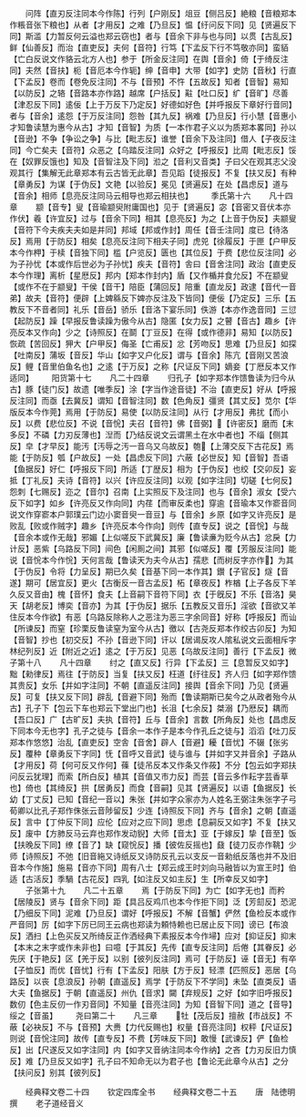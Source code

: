 <!-- { "loadSidebar": true } -->
　　问阵【直刃反注同本今作陈】行列【户刚反】俎豆【侧吕反】絶粮【音粮郑本作粻音张下粮也】从者【才用反】之难【乃旦反】愠【纡问反下同】见【贤遍反下同】斯滥【力暂反何云溢也郑云窃也】者与【音余下非与也与同】以贯【古乱反】鲜【仙善反】而治【直吏反】夫何【音符】行笃【下孟反下行不笃敬亦同】蛮貊【亡白反说文作貉云北方人也】参于【所金反注同】在舆【音余】倚【于绮反注同】夫然【音扶】枙【音厄本今作轭】绅【音申】大带【如字】史防【音秋】行直【下孟反】卷而【卷免反注同】不与【音预】不忤【五故反】知者【音智】易知【以防反】之辂【音路本亦作路】越席【户括反】黈【吐口反】纩【音旷】尽善【津忍反下同】逺佞【上于万反下乃定反】好德如好色【并呼报反下章好行音同】者与【音余】逺怨【于万反注同】怨咎【其九反】祸难【乃旦反】行小慧【音惠小才知鲁读慧为惠今从古】才知【音智】为质【一本作君子义以为质郑本畧同】孙以【音逊】不争【争讼之争】与比【毗志反】谁誉【音余下及注同】借人【子夜反注同】今亡矣夫【音符】众恶之【乌踏反注同】众好之【呼报反】比周【毗志反】馁在【奴罪反饿也】知及【音智注及下同】涖之【音利又音类】子曰父在观其志父没观其行【集解无此章郑本有云古皆无此章】吾见蹈【徒报反】不复【扶又反】有种【章勇反】为谋【于伪反】文艳【以验反】冕见【贤遍反】在处【昌虑反】道与【音余】相师【息亮反注同马云相导也郑云相扶也】
　　季氏第十六
　　凡十四章
　　颛【音专】叟【音瑜颛臾附庸国也】见于【贤遍反】宓【音密又音伏本亦作伏】羲【许宜反】过与【音余下同】相其【息亮反】为之【上音于伪反】夫颛叟【音符下今夫疾夫夫如是并同】邦域【邦或作封】周任【音壬注同】度已【待洛反】焉用【于防反】相矣【息亮反注同下相夫子同】虎兕【徐履反】于匣【户甲反本今作柙】于椟【音独下同】槛【户览反】匮也【其位反】于费【悲位反注同】必为子孙忧【本或作后世必为子孙忧】疾夫【音符】舎曰【音舍注同】政治【直吏反本今作理】离析【星厯反】邦内【郑本作封内】盾【又作楯并食允反】不在颛叟【或作不在于颛叟】干侯【音干】陪臣【蒲回反】陪重【直龙反】政逮【音代一音弟】故夫【音符】便辟【上婢緜反下婢亦反注及下皆同】便佞【乃定反】三乐【五教反下不音者同】礼乐【音岳】骄乐【音洛下宴乐同】佚游【本亦作逸音同】三愆【起防反】躁【早报反鲁读躁为傲今从古】隐匿【女力反】之瞽【音古】趣乡【许亮反本又作向】少之【诗照反】在鬬【丁豆反】在得【或作德非】易知【以防反】恢疏【苦回反】狎大【户甲反】侮圣【亡甫反】忿【芳吻反】思难【乃旦反】如探【吐南反】蒲坂【音反】华山【如字又户化反】谓与【音余】陈亢【音刚又苦浪反】鲤【音里伯鱼名也】之逺【于万反】之称【尺证反下同】嫡妾【丁厯反本又作适同】
　　阳货第十七
　　凡二十四章
　　归孔子【如字郑本作馈鲁读为归今从古】豚【徒门反】故遗【唯季反】涂【字当作途音徒】不治【直吏反】好从【呼报反注同】而亟【去冀反】谓知【音智注同】数【色角反】彊贤【其丈反】苋尔【华版反本今作莞】焉用【于防反】易使【以防反注同】从行【才用反】弗扰【而小反】以费【悲位反】不说【音恱】夫召【音符】佛【音弼】【许密反】磨而【末多反】不磷【力刃反薄也】湼而【乃结反说文云谓黑土在水中者也】不缁【侧其反】皁【才早反】能汚【汚辱之汚一音乌又乌故反】匏【上薄交反下古花反】焉能【于防反】瓠【户故反】一处【昌虑反下同】六蔽【必世反】知【音智】吾语【鱼据反】好仁【呼报反下同】所适【丁歴反】相为【于伪反】也绞【交卯反】妄抵【丁礼反】夫诗【音符】以兴【许应反注同】以观【如字注同】切磋【七何反】怨刺【七赐反】迩之【音尔】召南【上实照反下及注同】也与【音余】淑女【受六反下如字】如乡【许亮反又作向同】内荏【而审反柔也】穿逾【音瑜本又作窬音同说文作穿窬本户郭璞云门边小窦音臾一音豆】与【音余】乡原【如字又许亮反】是败乱【败或作贼字】趣乡【许亮反本今作向】则传【直专反】说之【音恱】与哉【音余本或作无哉】邪媚【上似嗟反下武冀反】廉【鲁读亷为贬今从古】忿戾【力计反】恶紫【乌路反下同】间色【闲厠之间】其邪【似嗟反】覆【芳服反注同】能说【音恱本今作恱】天何言哉【鲁读天为夫今从古】孺悲【而树反字亦作】为其【于伪反】令将【力呈反】期已久矣【音基下同一本作其】鑚【子官反】燧【音遂】期可【居宜反】更火【古衡反一音古孟反】柘【章夜反】柞楢【上子各反下羊久反又音由】槐【音怀】食夫【上音嗣下音符下同】衣【于旣反】不乐【音洛】昊天【胡老反】博奕【音亦】为其【于伪反】据乐【五教反又音乐】淫欲【音欲又羊住反本今作欲】有恶【乌路反除称人之恶注为恶三字余同音】好称【呼报反】而讪【所谏反】而窒【珍栗反鲁读窒为室今从古】徼以【古尧反郑本作绞古卯反】为知【音智】抄也【初交反】不孙【音逊下同】讦以【居谒反攻人隂私说文云面相斥字林纪列反】近【附近之近】逺之【于万反】见恶【乌故反注同】善行【下孟反】微子第十八
　　凡十四章
　　纣之【直又反】行异【下孟反】三【息暂反又如字】黜【勑律反】焉往【于防反】当复【扶又反】枉道【纡往反】齐人归【如字郑作馈其贵反】女乐【并如字注同】不朝【直遥反注同】接舆【音余下同】乃见【贤遍反】可复【扶又反下同】辟乱【音避下同】殆而【鲁读期斯已矣今之从政者殆今从古】孔子下【包云下车也郑云下堂出门也】长沮【七余反】桀溺【乃厯反】耦而【吾口反】广【古旷反】夫执【音符】丘与【音余】言数【所角反】处也【昌虑反下同本今无也字】孔子之徒与【音余一本作子是本今作孔丘之徒与】滔滔【吐刀反郑本作悠悠】治乱【直吏反】空舎【音舍】辟人【音避】耰【音忧】不辍【张劣反】覆种【章勇反下字同】怃【音呼又音武】徒与谁与【并如字又并音余】子路从【才用反】荷【何可反又作何】蓧【徒吊反本又作条又作莜】不分【包云如字郑扶问反云犹理】而索【所白反】植其【音值又市力反】而芸【音云多作耘字芸香草也】倚也【其绮反】拱【居勇反】而食【音嗣】见其【贤遍反】以语【鱼据反】长幼【丁丈反】已知【音纪一音以】朱张【并如字众家亦为人姓名王弼注朱张字子弓荀卿以比孔子郑作侏张云音陟留反】少连【诗照反下同】齐与【音余】之朝【直遥反】言中【丁仲反下同】应伦【应对之应下同】思虑【息嗣反又如字】不复【扶又反】废中【方肺反马云弃也郑作发动貎】大师【音太】亚【于嫁反】挚【音至】饭【扶晚反下同】缭【音了】缺【窥恱反】播【彼佐反摇也】鼗【徒刀反亦作鞉】少师【诗照反】不弛【旧音絁又诗纸反又诗防反孔云以支反一音勑纸反落也并不及旧音本今作施】施易【音亦下同】周有八士【郑云成王时刘向马融皆以为宣王时】伯适【古活反】季騧【古花反】四乳【如注反又如主反】生【所幸反又如字】
　　子张第十九
　　凡二十五章
　　焉【于防反下同】为亡【如字无也】而矜【居陵反】贤与【音余下同】距【具吕反鸡爪也本今作拒下同】泛【芳劎反】恐泥【乃细反下同】泥难【乃旦反】谓好【呼报反】不解【音蟹】俨然【鱼检反本或作严音同】厉【如字下厉已同王云病也郑读为頼恃赖也已居止反下同】谤已【布浪反】洒扫【上色买反又所绮反正作洒经典下素报反本今作埽】应对【抑证反】抑末【本末之末字或作未非也】曰噫【于其反】先传【直专反注同】后倦【其眷反】必先厌【于艳反】区【羌于反】以别【彼列反注同】焉可【于防反】诬【音无】有卒【子恤反】而优【音忧】行有【下孟反】阳肤【方于反】轻漂【匹照反】恶居【乌路反】以丧【息浪反】孙朝【直遥反】焉学【于防反下不学同】未坠【直类反】语大夫【鱼据反】于朝【直遥反】州仇【音求】闚【弃规反】之好【如字旧呼报反】数仞【色主反仞一作刃音同】不知量【音亮注同】为知【音智下同】道之【音导】绥之【音虽】
　　尧曰第二十
　　凡三章
　　牡【茂后反】擅赦【市战反】不蔽【必袂反】不与【音预】大赉【力代反赐也】权量【音亮注同】权秤【尺证反】则说【音恱注同】故传【直专反】不费【芳味反下同】敢慢【武谏反】俨【鱼检反】出【尺遂反又如字注同】内【如字又音纳注同本今作纳】之吝【力刃反旧力慎反】难【乃旦反又如字】孔子曰不知命无以为君子也【鲁论无此章今从古】之分【扶问反】别其【彼列反】

　　经典释文卷二十四
　　钦定四库全书
　　经典释文卷二十五
　　唐　陆徳明　撰
　　老子道经音义
